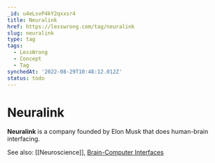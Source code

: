 ```yaml
---
_id: u4eLsvP4kY2qxxsr4
title: Neuralink
href: https://lesswrong.com/tag/neuralink
slug: neuralink
type: tag
tags:
  - LessWrong
  - Concept
  - Tag
synchedAt: '2022-08-29T10:48:12.012Z'
status: todo
---
```


# Neuralink

**Neuralink** is a company founded by Elon Musk that does human-brain interfacing.

See also: [[Neuroscience]], [Brain-Computer Interfaces](brain-computer-interfaces)
